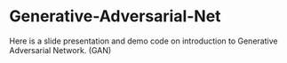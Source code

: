 # Generative-Adversarial-Net
Here is a slide presentation and demo code on introduction to Generative Adversarial Network. (GAN)
